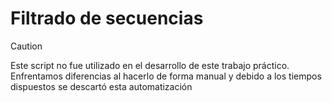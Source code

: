 # Filtrado de secuencias

> [!CAUTION]
> Este script no fue utilizado en el desarrollo de este trabajo práctico. Enfrentamos diferencias al hacerlo de forma manual y debido a los tiempos dispuestos se descartó esta automatización


